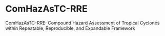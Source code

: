# ComHazAsTC-RRE
ComHazAsTC-RRE: Compound Hazard Assessment of Tropical Cyclones within Repeatable, Reproducible, and Expandable Framework
